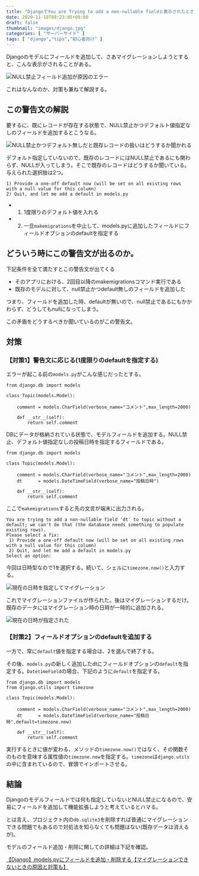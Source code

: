 ```yaml
---
title: "DjangoでYou are Trying to add a non-nullable fieldと表示されたときの対策【makemigrations】"
date: 2020-11-18T08:23:05+09:00
draft: false
thumbnail: "images/django.jpg"
categories: [ "サーバーサイド" ]
tags: [ "django","tips","初心者向け" ]
---
```


Djangoのモデルにフィールドを追加して、さあマイグレーションしようとすると、こんな表示がされることがある。

<div class="img-center"><img src="/images/Screenshot from 2020-11-18 08-49-45.png" alt="NULL禁止フィールド追加が原因のエラー"></div>

これはなんなのか、対策も兼ねて解説する。

## この警告文の解説

要するに、既にレコードが存在する状態で、NULL禁止かつデフォルト値指定なしのフィールドを追加するとこうなる。


<div class="img-center"><img src="/images/Screenshot from 2020-11-18 08-49-18.png" alt="NULL禁止かつデフォルト無しだと既存レコードの扱いはどうするか聞かれる"></div>


デフォルト指定していないので、既存のレコードにはNULL禁止であるにも関わらず、NULLが入ってしまう。そこで既存のレコードはどうするか聞いている。与えられた選択肢は2つ。

    1) Provide a one-off default now (will be set on all existing rows with a null value for this column)
    2) Quit, and let me add a default in models.py

- 1) 1度限りのデフォルト値を入れる
- 2) 一旦`makemigrations`を中止して、models.pyに追加したフィールドにフィールドオプションのdefaultを指定する

## どういう時にこの警告文が出るのか。

下記条件を全て満たすとこの警告文が出てくる

- そのアプリにおける、2回目以降のmakemigrationsコマンド実行である
- 既存のモデルに対して、null禁止かつdefault無しのフィールドを追加した

つまり、フィールドを追加した時、defaultが無いので、null禁止であるにもかかわらず、どうしてもnullになってしまう。

この矛盾をどうするべきか聞いているのがこの警告文。

## 対策


### 【対策1】警告文に応じる(1度限りのdefaultを指定する)

エラーが起こる前の`models.py`がこんな感じだったとする。


    from django.db import models
    
    class Topic(models.Model):
    
        comment = models.CharField(verbose_name="コメント",max_length=2000)
    
        def __str__(self):
            return self.comment

<!--
<div class="img-center"><img src="/images/Screenshot from 2020-11-18 08-27-37.png" alt="モデルフィールドの状態"></div>
-->

DBにデータが格納されている状態で、モデルフィールドを追加する。NULL禁止、デフォルト値指定なしの投稿日時を指定するフィールドである。

    from django.db import models
    
    class Topic(models.Model):
    
        comment = models.CharField(verbose_name="コメント",max_length=2000)
        dt      = models.DateTimeField(verbose_name="投稿日時")
    
        def __str__(self):
            return self.comment

<!--
<div class="img-center"><img src="/images/Screenshot from 2020-11-18 08-28-50.png" alt="NULL禁止、デフォルト指定なしのフィールドを追加"></div>
-->

ここで`makemigrations`すると先の文言が端末に出力される。

    You are trying to add a non-nullable field 'dt' to topic without a default; we can't do that (the database needs something to populate existing rows).
    Please select a fix:
     1) Provide a one-off default now (will be set on all existing rows with a null value for this column)
     2) Quit, and let me add a default in models.py
    Select an option:

<!--
<div class="img-center"><img src="/images/Screenshot from 2020-11-18 08-49-45.png" alt="NULL禁止フィールド追加が原因のエラー"></div>
-->

今回は日時型なので1を選択する。続いて、シェルに`timezone.now()`と入力する。

<div class="img-center"><img src="/images/Screenshot from 2020-11-18 09-04-23.png" alt="現在の日時を指定してマイグレーション"></div>

これでマイグレーションファイルが作られた。後はマイグレーションするだけ。既存のデータにはマイグレーション時の日時が一時的に追加される。

<div class="img-center"><img src="/images/Screenshot from 2020-11-18 09-05-39.png" alt="現在の日時が指定された"></div>

### 【対策2】フィールドオプションのdefaultを追加する

一方で、常に`default`値を指定する場合は、2を選んで終了する。

その後、`models.py`の新しく追加したdtにフィールドオプションの`default`を指定する。`DatetimeField`の場合、下記のように`default`を指定する。

    from django.db import models
    from django.utils import timezone
    
    class Topic(models.Model):
    
        comment = models.CharField(verbose_name="コメント",max_length=2000)
        dt      = models.DateTimeField(verbose_name="投稿日時",default=timezone.now)
    
        def __str__(self):
            return self.comment

実行するときに値が変わる、メソッドの`timezone.now()`ではなく、その関数そのものを意味する属性値の`timezone.now`を指定する。`timezone`は`django.utils`の中に含まれているので、冒頭でインポートさせる。

## 結論

Djangoのモデルフィールドでは何も指定していないとNULL禁止になるので、安易にフィールドを追加して機能拡張しようと考えているとハマる。

とは言え、プロジェクト内の`db.sqlite3`を削除すれば普通にマイグレーションできる問題でもあるので対処法を知らなくても問題はない(既存データは消えるが)。


モデルのフィールド追加・削除に関しての詳細は下記を確認。

[【Django】models.pyにフィールドを追加・削除する【マイグレーションできないときの原因と対策も】](/post/django-models-add-field/)


